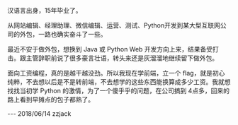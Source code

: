 汉语言出身，15年毕业了。

从网站编辑、经理助理、微信编辑、运营、测试、Python开发到某大型互联网公司的外包，一路也确实奋斗了一些。

最近不安于做外包，想换到 Java 或 Python Web 开发方向上来，结果备受打击。跟主管辞职前说了很多豪言壮语，转头来还是灰溜溜地继续留下做外包。

面向工资编程，真的是越干越没劲。所以我现在学前端，立一个 flag，就是初心纯粹，不去想以后是不是转前端，不去想学的这些东西能换算成多少工资。我就想找找当初学 Python 的激情，为了一个傻乎乎的问题，在公司搞到 4点多，回来的路上看到早摊点的包子都熟了。


--- 2018/06/14 zzjack
